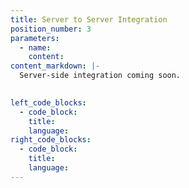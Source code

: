 ```yaml
---
title: Server to Server Integration
position_number: 3
parameters:
  - name:
    content:
content_markdown: |-
  Server-side integration coming soon.

 
left_code_blocks:
  - code_block:
    title:
    language:
right_code_blocks:
  - code_block:
    title:
    language:
---
```

